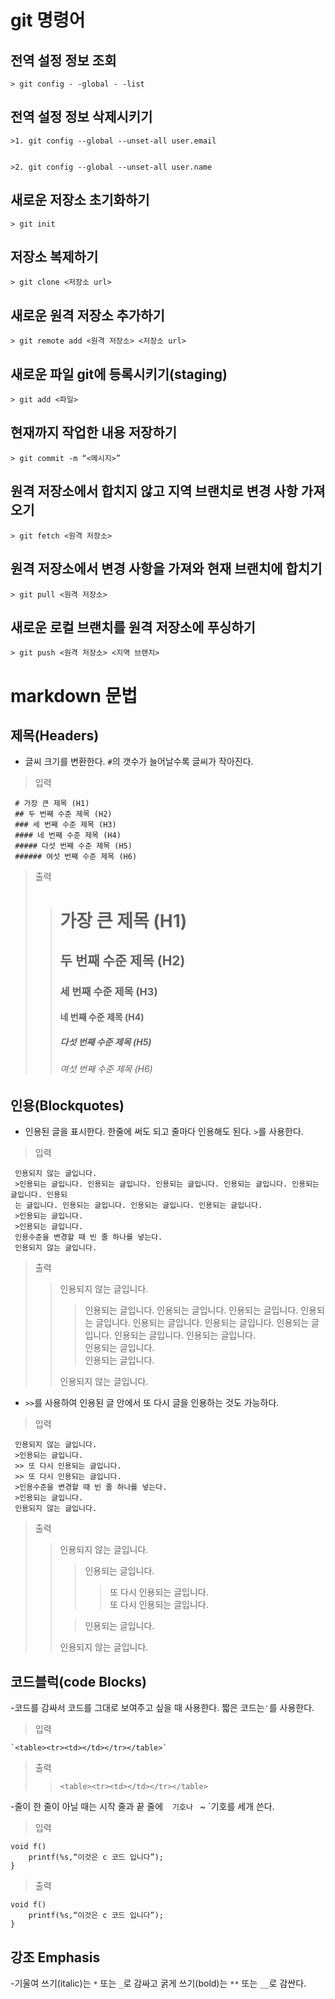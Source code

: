 
# git 명령어

## 전역 설정 정보 조회

```
> git config - -global - -list
```

## 전역 설정 정보 삭제시키기

```
>1. git config --global --unset-all user.email


>2. git config --global --unset-all user.name
```

## 새로운 저장소 초기화하기

```
> git init
```

## 저장소 복제하기

```
> git clone <저장소 url>
```

## 새로운 원격 저장소 추가하기

```
> git remote add <원격 저장소> <저장소 url>
```

## 새로운 파일 git에 등록시키기(staging)

```
> git add <파일>
```

## 현재까지 작업한 내용 저장하기

```
> git commit -m “<메시지>”
```

## 원격 저장소에서 합치지 않고 지역 브랜치로 변경 사항 가져오기

```
> git fetch <원격 저장소>
```

## 원격 저장소에서 변경 사항을 가져와 현재 브랜치에 합치기

```
> git pull <원격 저장소>
```

## 새로운 로컬 브랜치를 원격 저장소에 푸싱하기

```
> git push <원격 저장소> <지역 브랜치>
```


# markdown 문법


## 제목(Headers)
 - 글씨 크기를 변환한다. ` # `의 갯수가 늘어날수록 글씨가 작아진다.

>입력
```
 # 가장 큰 제목 (H1)
 ## 두 번째 수준 제목 (H2)
 ### 세 번째 수준 제목 (H3)
 #### 네 번째 수준 제목 (H4)
 ##### 다섯 번째 수준 제목 (H5)
 ###### 여섯 번째 수준 제목 (H6)
```

>출력
>> # 가장 큰 제목 (H1)
>> ## 두 번째 수준 제목 (H2)
>> ### 세 번째 수준 제목 (H3)
>> #### 네 번째 수준 제목 (H4)
>> ##### 다섯 번째 수준 제목 (H5)
>> ###### 여섯 번째 수준 제목 (H6)


## 인용(Blockquotes)
 - 인용된 글을 표시한다. 한줄에 써도 되고 줄마다 인용해도 된다. ` > `를 사용한다.
>입력
```
 인용되지 않는 글입니다.
 >인용되는 글입니다. 인용되는 글입니다. 인용되는 글입니다. 인용되는 글입니다. 인용되는 글입니다. 인용되
 는 글입니다. 인용되는 글입니다. 인용되는 글입니다. 인용되는 글입니다.
 >인용되는 글입니다.
 >인용되는 글입니다.
 인용수준을 변경할 때 빈 줄 하나를 넣는다.
 인용되지 않는 글입니다.
 ```
 
>출력
>> 인용되지 않는 글입니다.
>> >인용되는 글입니다. 인용되는 글입니다. 인용되는 글입니다. 인용되는 글입니다. 인용되는 글입니다. 인용되는 글입니다. 인용되는 글입니다. 인용되는 글입니다. 인용되는 글입니다.\
>> >인용되는 글입니다.\
>> >인용되는 글입니다.
>>
>> 인용되지 않는 글입니다.
 
 - ` >> `를 사용하여 인용된 글 안에서 또 다시 글을 인용하는 것도 가능하다.
 
>입력
```
 인용되지 않는 글입니다.
 >인용되는 글입니다.
 >> 또 다시 인용되는 글입니다.
 >> 또 다시 인용되는 글입니다.
 >인용수준을 변경할 때 빈 줄 하나를 넣는다.
 >인용되는 글입니다.
 인용되지 않는 글입니다.
 ```
 
 >출력
>> 인용되지 않는 글입니다.
>> >인용되는 글입니다.
>> >> 또 다시 인용되는 글입니다.\
>> >> 또 다시 인용되는 글입니다.
>> 
>> >인용되는 글입니다.
>>
>> 인용되지 않는 글입니다.
 
 
 ## 코드블럭(code Blocks)
 -코드를 감싸서 코드를 그대로 보여주고 싶을 때 사용한다. 짧은 코드는` ' `를 사용한다.
 
 >입력
 ```
 `<table><tr><td></td></tr></table>`
 ```

>출력
>> `<table><tr><td></td></tr></table>`

-줄이 한 줄이 아닐 때는 시작 줄과 끝 줄에 ` ` `기호나 ` ~ `기호를 세개 쓴다.

>입력
``` 
void f()
    printf(%s,“이것은 c 코드 입니다”);
}
 ```

>출력

```
void f()
    printf(%s,“이것은 c 코드 입니다”);
}
```


## 강조 Emphasis
-기울여 쓰기(italic)는 ` * ` 또는 ` _ `로 감싸고 굵게 쓰기(bold)는 ` ** ` 또는 ` __ `로 감싼다.
